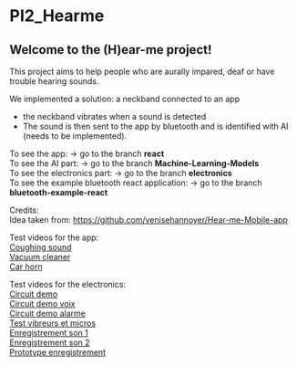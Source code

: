 # PI2_Hearme
## Welcome to the (H)ear-me project! <br>
This project aims to help people who are aurally impared, deaf or have trouble hearing sounds. <br>

We implemented a solution: a neckband connected to an app <br>
- the neckband vibrates when a sound is detected <br>
- The sound is then sent to the app by bluetooth and is identified with AI (needs to be implemented).<br>

To see the app: -> go to the branch **react** <br>
To see the AI part: -> go to the branch **Machine-Learning-Models** <br>
To see the electronics part: -> go to the branch **electronics** <br>
To see the example bluetooth react application: -> go to the branch **bluetooth-example-react**<br>

Credits:<br>
Idea taken from: https://github.com/venisehannoyer/Hear-me-Mobile-app

Test videos for the app: <br>
[Coughing sound](https://youtu.be/htk-HbeimwY) <br>
[Vacuum cleaner](https://youtu.be/I0u05wAavY8) <br>
[Car horn](https://youtu.be/mu4MlMqj1s8)<br>

Test videos for the electronics:<br>
[Circuit demo](https://youtu.be/4-SqgYxR2aA) <br>
[Circuit demo voix](https://youtu.be/ixKtBrNozL8)<br>
[Circuit demo alarme](https://youtu.be/dYirIxXml8Y)<br>
[Test vibreurs et micros](https://youtu.be/E2_VR1IXOcs)<br>
[Enregistrement son 1](https://youtu.be/pGV6O3sk0Mc)<br>
[Enregistrement son 2](https://youtu.be/FV7ENaNfnCY)<br>
[Prototype enregistrement](https://youtu.be/zuQoMdkOQ7Y)





